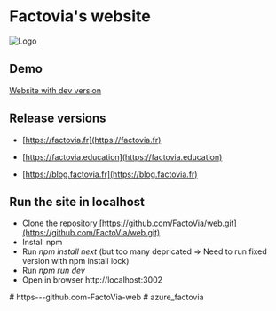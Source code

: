 # Factovia's website

![Logo](https://stfactowebprdsrcfrce.blob.core.windows.net/factoviaweb-public-resources/logoGreen.png)

## Demo
[Website with dev version](https://yellow-beach-029375b03.azurestaticapps.net)

## Release versions
- [https://factovia.fr](https://factovia.fr)

- [https://factovia.education](https://factovia.education)

- [https://blog.factovia.fr](https://blog.factovia.fr)

## Run the site in localhost
- Clone the repository [https://github.com/FactoVia/web.git](https://github.com/FactoVia/web.git)
- Install npm
- Run *npm install next*   (but too many depricated => Need to run fixed version with npm install lock)
- Run *npm run dev*
- Open in browser http://localhost:3002

#   h t t p s - - - g i t h u b . c o m - F a c t o V i a - w e b  
 #   a z u r e _ f a c t o v i a  
 